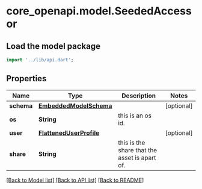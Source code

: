 # core_openapi.model.SeededAccessor

## Load the model package
```dart
import '../lib/api.dart';
```

## Properties
Name | Type | Description | Notes
------------ | ------------- | ------------- | -------------
**schema** | [**EmbeddedModelSchema**](EmbeddedModelSchema.md) |  | [optional] 
**os** | **String** | this is an os id. | 
**user** | [**FlattenedUserProfile**](FlattenedUserProfile.md) |  | [optional] 
**share** | **String** | this is the share that the asset is apart of. | 

[[Back to Model list]](../README.md#documentation-for-models) [[Back to API list]](../README.md#documentation-for-api-endpoints) [[Back to README]](../README.md)


